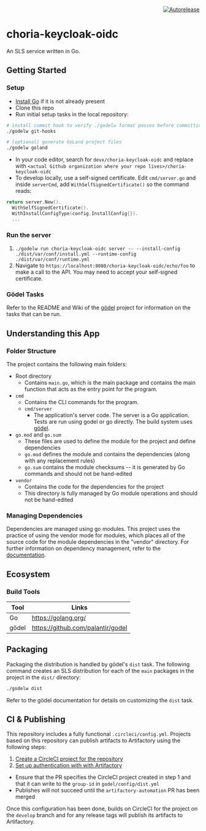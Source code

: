 <p align=right>
<a href=https://autorelease.bots.palantir.build/devx/choria-keycloak-oidc><img src=https://shields.palantir.build/badge/Perform%20an-Autorelease-brightgreen.svg alt=Autorelease></a>
</p>

choria-keycloak-oidc
==================
An SLS service written in Go.

## Getting Started

### Setup
* [Install Go](https://golang.org/doc/install) if it is not already present
* Clone this repo
* Run initial setup tasks in the local repository:

```bash
# install commit hook to verify ./godelw format passes before committing
./godelw git-hooks

# (optional) generate GoLand project files
./godelw goland
```

* In your code editor, search for `devx/choria-keycloak-oidc` and replace with
  `<actual Github organization where your repo lives>/choria-keycloak-oidc`
* To develop locally, use a self-signed certificate. Edit `cmd/server.go` and
  inside `serverCmd`, add `WithSelfSignedCertificate()` so the command reads:

```go
return server.New().
  WithSelfSignedCertificate().
  WithInstallConfigType(config.InstallConfig{}).
  ...
```

### Run the server
1. `./godelw run choria-keycloak-oidc server -- --install-config ./dist/var/conf/install.yml --runtime-config ./dist/var/conf/runtime.yml`
2. Navigate to `https://localhost:8080/choria-keycloak-oidc/echo/foo` to make a call to the API. You may need to accept your
   self-signed certificate.

### Gödel Tasks
Refer to the README and Wiki of the [gödel](https://github.com/palantir/godel) project for information on the tasks that
can be run.

## Understanding this App

### Folder Structure
The project contains the following main folders:

* Root directory
  * Contains `main.go`, which is the main package and contains the main function that acts as the entry point for
    the program.
* `cmd`
  * Contains the CLI commands for the program.
  * `cmd/server`
    * The application's server code. The server is a Go application. Tests are run using godel or go directly. The build
	  system uses [gödel](https://github.com/palantir/godel).
* `go.mod` and `go.sum`
  * These files are used to define the module for the project and define dependencies
  * `go.mod` defines the module and contains the dependencies (along with any replacement rules)
  * `go.sum` contains the module checksums -- it is generated by Go commands and should not be hand-edited
* `vendor`
  * Contains the code for the dependencies for the project
  * This directory is fully managed by Go module operations and should not be hand-edited

### Managing Dependencies
Dependencies are managed using go modules. This project uses the practice of using the vendor mode for modules, which
places all of the source code for the module dependencies in the "vendor" directory. For further information on
dependency management, refer to the [documentation](https://github.palantir.build/deployability/gommelier/blob/develop/dependencies.md).

## Ecosystem

### Build Tools
| Tool     | Links                                              |
| ---------| ---------------------------------------------------|
| Go       | https://golang.org/                                |
| gödel    | https://github.com/palantir/godel                  |

## Packaging
Packaging the distribution is handled by gödel's `dist` task. The following command creates an SLS distribution for each
of the `main` packages in the project in the `dist/` directory:

```bash
./godelw dist
```

Refer to the gödel documentation for details on customizing the `dist` task.

## CI & Publishing
This repository includes a fully functional `.circleci/config.yml`. Projects based on this repository can publish
artifacts to Artifactory using the following steps:

1. [Create a CircleCI project for the repository](https://circle.palantir.build/add-projects)
2. [Set up authentication with with Artifactory](https://rtfm.palantir.build/docs/devtools/master/building-projects/publishing.html)
  - Ensure that the PR specifies the CircleCI project created in step 1 and that it can write to the `group-id` in `godel/config/dist.yml`
  - Publishes will not succeed until the `artifactory-automation` PR has been merged

Once this configuration has been done, builds on CircleCI for the project on the `develop` branch and for any release
tags will publish its artifacts to Artifactory.
